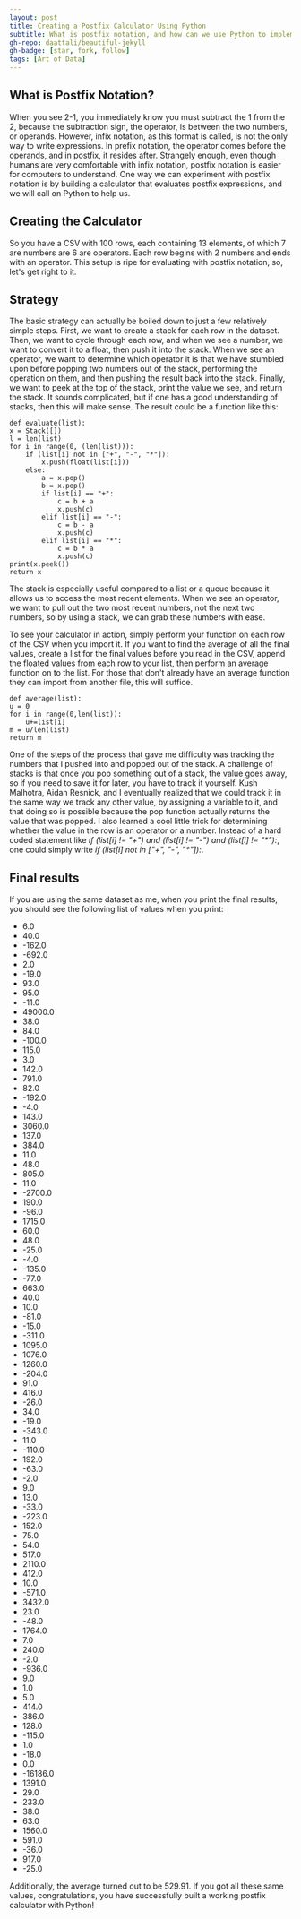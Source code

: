 ```yaml
---
layout: post
title: Creating a Postfix Calculator Using Python
subtitle: What is postfix notation, and how can we use Python to implement it?
gh-repo: daattali/beautiful-jekyll
gh-badge: [star, fork, follow]
tags: [Art of Data]
---
```


## What is Postfix Notation?

When you see 2-1, you immediately know you must subtract the 1 from the 2, because the subtraction sign, the operator, is between the two numbers, or operands. However, infix notation, as this format is called, is not the only way to write expressions. In prefix notation, the operator comes before the operands, and in postfix, it resides after. Strangely enough, even though humans are very comfortable with infix notation, postfix notation is easier for computers to understand. One way we can experiment with postfix notation is by building a calculator that evaluates postfix expressions, and we will call on Python to help us.

## Creating the Calculator

So you have a CSV with 100 rows, each containing 13 elements, of which 7 are numbers are 6 are operators. Each row begins with 2 numbers and ends with an operator. This setup is ripe for evaluating with postfix notation, so, let's get right to it.

## Strategy

The basic strategy can actually be boiled down to just a few relatively simple steps. First, we want to create a stack for each row in the dataset. Then, we want to cycle through each row, and when we see a number, we want to convert it to a float, then push it into the stack. When we see an operator, we want to determine which operator it is that we have stumbled upon before popping two numbers out of the stack, performing the operation on them, and then pushing the result back into the stack. Finally, we want to peek at the top of the stack, print the value we see, and return the stack. It sounds complicated, but if one has a good understanding of stacks, then this will make sense. The result could be a function like this:

    def evaluate(list):
    x = Stack([])
    l = len(list)
    for i in range(0, (len(list))):
        if (list[i] not in ["+", "-", "*"]):
            x.push(float(list[i]))
        else:
            a = x.pop()
            b = x.pop()
            if list[i] == "+":
                c = b + a
                x.push(c)
            elif list[i] == "-":
                c = b - a
                x.push(c)
            elif list[i] == "*":
                c = b * a
                x.push(c)
    print(x.peek())
    return x

The stack is especially useful compared to a list or a queue because it allows us to access the most recent elements. When we see an operator, we want to pull out the two most recent numbers, not the next two numbers, so by using a stack, we can grab these numbers with ease.

To see your calculator in action, simply perform your function on each row of the CSV when you import it. If you want to find the average of all the final values, create a list for the final values before you read in the CSV, append the floated values from each row to your list, then perform an average function on to the list. For those that don't already have an average function they can import from another file, this will suffice.

    def average(list):
    u = 0
    for i in range(0,len(list)):
        u+=list[i]
    m = u/len(list)
    return m

One of the steps of the process that gave me difficulty was tracking the numbers that I pushed into and popped out of the stack. A challenge of stacks is that once you pop something out of a stack, the value goes away, so if you need to save it for later, you have to track it yourself. Kush Malhotra, Aidan Resnick, and I eventually realized that we could track it in the same way we track any other value, by assigning a variable to it, and that doing so is possible because the pop function actually returns the value that was popped. I also learned a cool little trick for determining whether the value in the row is an operator or a number. Instead of a hard coded statement like _if (list[i] != "+") and (list[i] != "-") and (list[i] != "*"):_, one could simply write _if (list[i] not in ["+", "-", "*"]):_.

## Final results

If you are using the same dataset as me, when you print the final results, you should see the following list of values when you print:
* 6.0
* 40.0
* -162.0
* -692.0
* 2.0
* -19.0
* 93.0
* 95.0
* -11.0
* 49000.0
* 38.0
* 84.0
* -100.0
* 115.0
* 3.0
* 142.0
* 791.0
* 82.0
* -192.0
* -4.0
* 143.0
* 3060.0
* 137.0
* 384.0
* 11.0
* 48.0
* 805.0
* 11.0
* -2700.0
* 190.0
* -96.0
* 1715.0
* 60.0
* 48.0
* -25.0
* -4.0
* -135.0
* -77.0
* 663.0
* 40.0
* 10.0
* -81.0
* -15.0
* -311.0
* 1095.0
* 1076.0
* 1260.0
* -204.0
* 91.0
* 416.0
* -26.0
* 34.0
* -19.0
* -343.0
* 11.0
* -110.0
* 192.0
* -63.0
* -2.0
* 9.0
* 13.0
* -33.0
* -223.0
* 152.0
* 75.0
* 54.0
* 517.0
* 2110.0
* 412.0
* 10.0
* -571.0
* 3432.0
* 23.0
* -48.0
* 1764.0
* 7.0
* 240.0
* -2.0
* -936.0
* 9.0
* 1.0
* 5.0
* 414.0
* 386.0
* 128.0
* -115.0
* 1.0
* -18.0
* 0.0
* -16186.0
* 1391.0
* 29.0
* 233.0
* 38.0
* 63.0
* 1560.0
* 591.0
* -36.0
* 917.0
* -25.0

Additionally, the average turned out to be 529.91. If you got all these same values, congratulations, you have successfully built a working postfix calculator with Python!